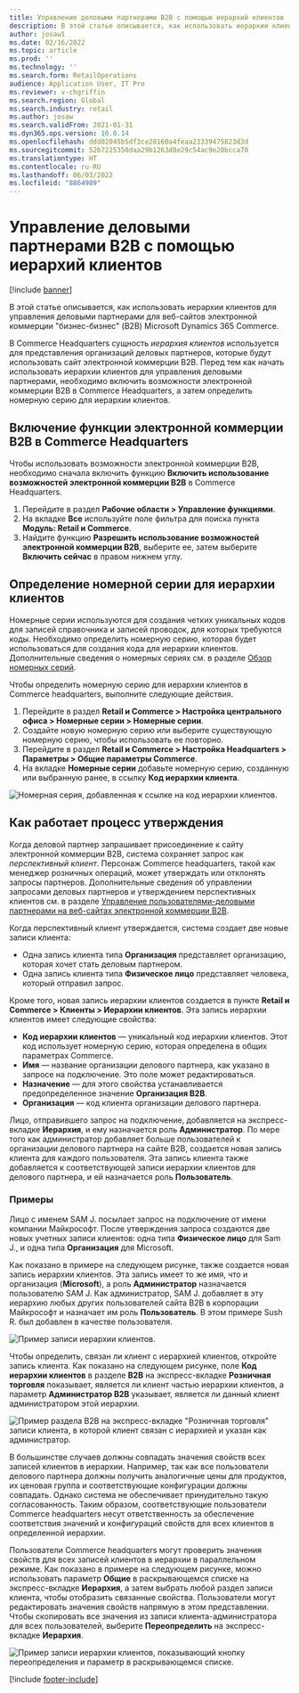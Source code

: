 ```yaml
---
title: Управление деловыми партнерами B2B с помощью иерархий клиентов
description: В этой статье описывается, как использовать иерархии клиентов для управления деловыми партнерами для веб-сайтов электронной коммерции "бизнес-бизнес" (B2B) Microsoft Dynamics 365 Commerce.
author: josaw1
ms.date: 02/16/2022
ms.topic: article
ms.prod: ''
ms.technology: ''
ms.search.form: RetailOperations
audience: Application User, IT Pro
ms.reviewer: v-chgriffin
ms.search.region: Global
ms.search.industry: retail
ms.author: josaw
ms.search.validFrom: 2021-01-31
ms.dyn365.ops.version: 10.0.14
ms.openlocfilehash: ddd02045b5df3ce20160a4feaa23339475823d3d
ms.sourcegitcommit: 52b7225350daa29b1263d8e29c54ac9e20bcca70
ms.translationtype: HT
ms.contentlocale: ru-RU
ms.lasthandoff: 06/03/2022
ms.locfileid: "8864989"
---
```

# <a name="manage-b2b-business-partners-using-customer-hierarchies"></a>Управление деловыми партнерами B2B с помощью иерархий клиентов

[!include [banner](../../includes/banner.md)]

В этой статье описывается, как использовать иерархии клиентов для управления деловыми партнерами для веб-сайтов электронной коммерции "бизнес-бизнес" (B2B) Microsoft Dynamics 365 Commerce.

В Commerce Headquarters сущность *иерархия клиентов* используется для представления организаций деловых партнеров, которые будут использовать сайт электронной коммерции B2B. Перед тем как начать использовать иерархии клиентов для управления деловыми партнерами, необходимо включить возможности электронной коммерции B2B в Commerce Headquarters, а затем определить номерную серию для иерархии клиентов.

## <a name="enable-the-b2b-e-commerce-feature-in-commerce-headquarters"></a>Включение функции электронной коммерции B2B в Commerce Headquarters

Чтобы использовать возможности электронной коммерции B2B, необходимо сначала включить функцию **Включить использование возможностей электронной коммерции B2B** в Commerce Headquarters.

1. Перейдите в раздел **Рабочие области \> Управление функциями**.
1. На вкладке **Все** используйте поле фильтра для поиска пункта **Модуль: Retail и Commerce**.
1. Найдите функцию **Разрешить использование возможностей электронной коммерции B2B**, выберите ее, затем выберите **Включить сейчас** в правом нижнем углу.

## <a name="define-a-number-sequence-for-the-customer-hierarchy"></a>Определение номерной серии для иерархии клиентов

Номерные серии используются для создания четких уникальных кодов для записей справочника и записей проводок, для которых требуются коды. Необходимо определить номерную серию, которая будет использоваться для создания кода для иерархии клиентов. Дополнительные сведения о номерных сериях см. в разделе [Обзор номерных серий](/dynamics365/fin-ops-core/fin-ops/organization-administration/number-sequence-overview).

Чтобы определить номерную серию для иерархии клиентов в Commerce headquarters, выполните следующие действия.

1. Перейдите в раздел **Retail и Commerce \> Настройка центрального офиса \> Номерные серии \> Номерные серии**.
1. Создайте новую номерную серию или выберите существующую номерную серию, чтобы использовать ее повторно.
1. Перейдите в раздел **Retail и Commerce \> Настройка Headquarters \> Параметры \> Общие параметры Commerce**.
1. На вкладке **Номерные серии** добавьте номерную серию, созданную или выбранную ранее, в ссылку **Код иерархии клиента**.

![Номерная серия, добавленная к ссылке на код иерархии клиентов.](../media/NumberSequenceCustHierarchy.png)

## <a name="how-the-approval-process-works"></a>Как работает процесс утверждения

Когда деловой партнер запрашивает присоединение к сайту электронной коммерции B2B, система сохраняет запрос как *перспективный клиент*. Персонаж Commerce headquarters, такой как менеджер розничных операций, может утверждать или отклонять запросы партнеров. Дополнительные сведения об управлении запросами деловых партнеров и утверждением перспективных клиентов см. в разделе [Управление пользователями-деловыми партнерами на веб-сайтах электронной коммерции B2B](manage-b2b-users.md).

Когда перспективный клиент утверждается, система создает две новые записи клиента:

- Одна запись клиента типа **Организация** представляет организацию, которая хочет стать деловым партнером.
- Одна запись клиента типа **Физическое лицо** представляет человека, который отправил запрос.

Кроме того, новая запись иерархии клиентов создается в пункте **Retail и Commerce \> Клиенты \> Иерархии клиентов**. Эта запись иерархии клиентов имеет следующие свойства:

- **Код иерархии клиентов** — уникальный код иерархии клиентов. Этот код использует номерную серию, которая определена в общих параметрах Commerce.
- **Имя** — название организации делового партнера, как указано в запросе на подключение. Это поле может редактироваться.
- **Назначение** — для этого свойства устанавливается предопределенное значение **Организация B2B**.
- **Организация** — код клиента организации делового партнера.

Лицо, отправившего запрос на подключение, добавляется на экспресс-вкладке **Иерархия**, и ему назначается роль **Администратор**. По мере того как администратор добавляет больше пользователей к организации делового партнера на сайте B2B, создается новая запись клиента для каждого пользователя. Эта запись клиента также добавляется к соответствующей записи иерархии клиентов для делового партнера, и ей назначается роль **Пользователь**.

### <a name="examples"></a>Примеры

Лицо с именем SAM J. посылает запрос на подключение от имени компании Майкрософт. После утверждения запроса создаются две новых учетных записи клиентов: одна типа **Физическое лицо** для Sam J., и одна типа **Организация** для Microsoft.

Как показано в примере на следующем рисунке, также создается новая запись иерархии клиентов. Эта запись имеет то же имя, что и организация (**Microsoft**), а роль **Администратор** назначается пользователю SAM J. Как администратор, SAM J. добавляет в эту иерархию любых других пользователей сайта B2B в корпорации Майкрософт и назначает им роль **Пользователь**. В этом примере Sush R. был добавлен в качестве пользователя.

![Пример записи иерархии клиентов.](../media/CustomerHierarchy2.png)

Чтобы определить, связан ли клиент с иерархией клиентов, откройте запись клиента. Как показано на следующем рисунке, поле **Код иерархии клиентов** в разделе **B2B** на экспресс-вкладке **Розничная торговля** показывает, является ли клиент частью иерархии клиентов, а параметр **Администратор B2B** указывает, является ли данный клиент администратором этой иерархии.

![Пример раздела B2B на экспресс-вкладке "Розничная торговля" записи клиента, в которой клиент связан с иерархией и указан как администратор.](../media/CustomerHierarchyMapping2.png)

В большинстве случаев должны совпадать значения свойств всех записей клиентов в иерархии. Например, так как все пользователи делового партнера должны получить аналогичные цены для продуктов, их ценовая группа и соответствующие конфигурации должны совпадать. Однако система не обеспечивает принудительно такую согласованность. Таким образом, соответствующие пользователи Commerce headquarters несут ответственность за обеспечение соответствия значений и конфигураций свойств для всех клиентов в определенной иерархии.

Пользователи Commerce headquarters могут проверить значения свойств для всех записей клиентов в иерархии в параллельном режиме. Как показано в примере на следующем рисунке, можно использовать параметр **Общие** в раскрывающемся списке на экспресс-вкладке **Иерархия**, а затем выбрать любой раздел записи клиента, чтобы отобразить связанные свойства. Пользователи могут редактировать значения свойств напрямую в этом представлении. Чтобы скопировать все значения из записи клиента-администратора для всех пользователей, выберите **Переопределить** на экспресс-вкладке **Иерархия**.

![Пример записи иерархии клиентов, показывающий кнопку переопределения и параметр в раскрывающемся списке.](../media/HierarchyDetails2.png)

[!include [footer-include](../../includes/footer-banner.md)]
